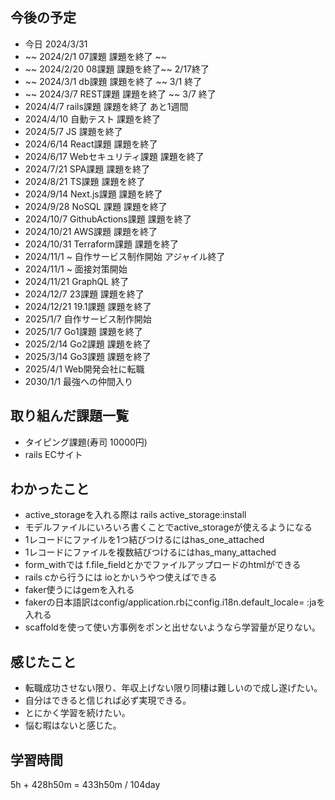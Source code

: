 ## 今後の予定
- 今日 2024/3/31
- ~~ 2024/2/1 07課題 課題を終了 ~~
- ~~ 2024/2/20 08課題 課題を終了~~ 2/17終了
- ~~ 2024/3/1 db課題 課題を終了 ~~ 3/1 終了
- ~~ 2024/3/7 REST課題 課題を終了 ~~ 3/7 終了
- 2024/4/7 rails課題 課題を終了 あと1週間
- 2024/4/10 自動テスト 課題を終了
- 2024/5/7 JS 課題を終了
- 2024/6/14 React課題 課題を終了
- 2024/6/17 Webセキュリティ課題 課題を終了
- 2024/7/21 SPA課題 課題を終了
- 2024/8/21 TS課題 課題を終了
- 2024/9/14 Next.js課題 課題を終了
- 2024/9/28 NoSQL 課題 課題を終了
- 2024/10/7 GithubActions課題 課題を終了
- 2024/10/21 AWS課題 課題を終了
- 2024/10/31 Terraform課題 課題を終了
- 2024/11/1 ~ 自作サービス制作開始 アジャイル終了
- 2024/11/1 ~ 面接対策開始
- 2024/11/21 GraphQL 終了
- 2024/12/7 23課題 課題を終了
- 2024/12/21 19.1課題 課題を終了
- 2025/1/7 自作サービス制作開始
- 2025/1/7 Go1課題 課題を終了
- 2025/2/14 Go2課題 課題を終了
- 2025/3/14 Go3課題 課題を終了
- 2025/4/1 Web開発会社に転職
- 2030/1/1 最強への仲間入り

## 取り組んだ課題一覧
- タイピング課題(寿司 10000円)
- rails ECサイト 
## わかったこと
- active_storageを入れる際は rails active_storage:install
- モデルファイルにいろいろ書くことでactive_storageが使えるようになる
- 1レコードにファイルを1つ結びつけるにはhas_one_attached
- 1レコードにファイルを複数結びつけるにはhas_many_attached
- form_withでは f.file_fieldとかでファイルアップロードのhtmlができる
- rails cから行うには ioとかいうやつ使えばできる
- faker使うにはgemを入れる
- fakerの日本語訳はconfig/application.rbにconfig.i18n.default_locale= :jaを入れる
- scaffoldを使って使い方事例をポンと出せないようなら学習量が足りない。
## 感じたこと
- 転職成功させない限り、年収上げない限り同棲は難しいので成し遂げたい。
- 自分はできると信じれば必ず実現できる。
- とにかく学習を続けたい。
- 悩む暇はないと感じた。
## 学習時間
5h + 428h50m 
= 433h50m / 104day
